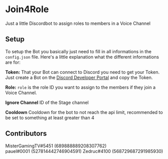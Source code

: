 # Join4Role

Just a little Discordbot to assign roles to members in a Voice Channel

## Setup

To setup the Bot you basically just need to fill in all informations in the `config.json` file. Here's a little explanation what the different informations are for:

**Token:**
    That your Bot can connect to Discord you need to get your Token. Just create a Bot on the [Discord Developer Portal](https://discordapp.com/developers/applications/me) and copy the Token.

**Role:**
    `role` is the role ID you want to assign to the members if they join a Voice Channel.

**Ignore Channel**
    ID of the Stage channel

**Cooldown**
    Cooldown for the bot to not reach the api limit, recommended to be set to something at least greater than 4

## Contributors

MisterGamingTV#5451 (689888889208307762)  
pauel#0001 (527814442746904591)
Zedruc#4100 (568729687291985930)
